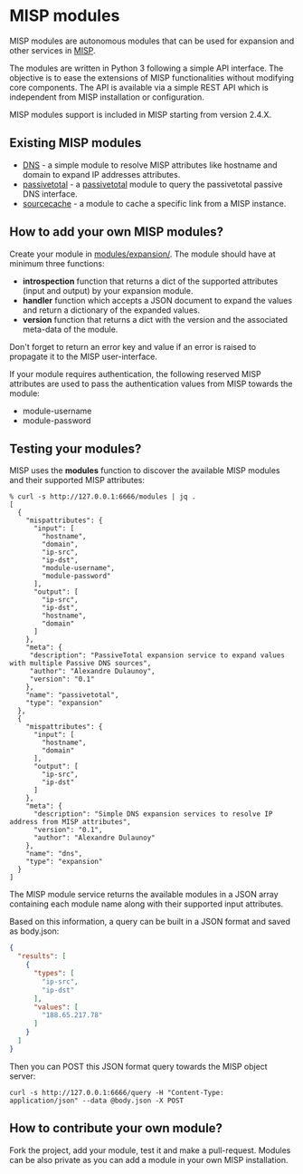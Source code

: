 # MISP modules

MISP modules are autonomous modules that can be used for expansion and other services in [MISP](https://github.com/MISP/MISP).

The modules are written in Python 3 following a simple API interface. The objective is to ease the extensions of MISP functionalities
without modifying core components. The API is available via a simple REST API which is independent from MISP installation or configuration. 

MISP modules support is included in MISP starting from version 2.4.X.

## Existing MISP modules

* [DNS](modules/expansion/dns.py) - a simple module to resolve MISP attributes like hostname and domain to expand IP addresses attributes.
* [passivetotal](modules/expansion/passivetotal.py) - a [passivetotal](https://www.passivetotal.org/) module to query the passivetotal passive DNS interface.
* [sourcecache](modules/expansion/sourcecache.py) - a module to cache a specific link from a MISP instance.

## How to add your own MISP modules?

Create your module in [modules/expansion/](modules/expansion/). The module should have at minimum three functions:

* **introspection** function that returns a dict of the supported attributes (input and output) by your expansion module.
* **handler** function which accepts a JSON document to expand the values and return a dictionary of the expanded values.
* **version** function that returns a dict with the version and the associated meta-data of the module.

Don't forget to return an error key and value if an error is raised to propagate it to the MISP user-interface.

If your module requires authentication, the following reserved MISP attributes are used to pass the authentication
values from MISP towards the module:

* module-username
* module-password

## Testing your modules?

MISP uses the **modules** function to discover the available MISP modules and their supported MISP attributes:

~~~
% curl -s http://127.0.0.1:6666/modules | jq .
[
  {
    "mispattributes": {
      "input": [
        "hostname",
        "domain",
        "ip-src",
        "ip-dst",
        "module-username",
        "module-password"
      ],
      "output": [
        "ip-src",
        "ip-dst",
        "hostname",
        "domain"
      ]
    },
    "meta": {
     "description": "PassiveTotal expansion service to expand values with multiple Passive DNS sources",
     "author": "Alexandre Dulaunoy",
     "version": "0.1"
    },
    "name": "passivetotal",
    "type": "expansion"
  },
  {
    "mispattributes": {
      "input": [
        "hostname",
        "domain"
      ],
      "output": [
        "ip-src",
        "ip-dst"
      ]
    },
    "meta": {
      "description": "Simple DNS expansion services to resolve IP address from MISP attributes",
      "version": "0.1",
      "author": "Alexandre Dulaunoy"
    },
    "name": "dns",
    "type": "expansion"
  }
]
~~~

The MISP module service returns the available modules in a JSON array containing each module name along with their supported input attributes.

Based on this information, a query can be built in a JSON format and saved as body.json:

~~~json
{
  "results": [
    {
      "types": [
        "ip-src",
        "ip-dst"
      ],
      "values": [
        "188.65.217.78"
      ]
    }
  ]
}
~~~

Then you can POST this JSON format query towards the MISP object server:

~~~
curl -s http://127.0.0.1:6666/query -H "Content-Type: application/json" --data @body.json -X POST
~~~

## How to contribute your own module?

Fork the project, add your module, test it and make a pull-request. Modules can be also private as you can add a module in your own MISP installation.

